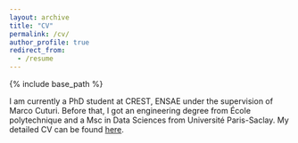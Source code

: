 ```yaml
---
layout: archive
title: "CV"
permalink: /cv/
author_profile: true
redirect_from:
  - /resume
---
```


{% include base_path %}

I am currently a PhD student at CREST, ENSAE under the supervision of Marco Cuturi. Before that, I got an engineering degree from École polytechnique and a Msc in Data Sciences from Université Paris-Saclay. My detailed CV can be found [here](https://borismuzellec.github.io/publications/CV_website.pdf).
